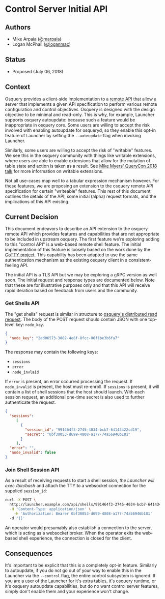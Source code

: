 # Control Server Initial API

## Authors

- Mike Arpaia ([@marpaia](https://github.com/marpaia))
- Logan McPhail ([@loganmac](https://github.com/loganmac))

## Status

- Proposed (July 06, 2018)

## Context

Osquery provides a client-side implementation to a [remote API](https://osquery.readthedocs.io/en/stable/deployment/remote/) that allow a server that implements a given API specification to perform various remote configuration and control objectives. Osquery is designed with the design objective to be minimal and read-only. This is why, for example, Launcher supports osquery autoupdate: because such a feature would be inappropriate in osquery core. Some users are willing to accept the risk involved with enabling autoupdate for osqueryd, so they enable this opt-in feature of Launcher by setting the `--autoupdate` flag when invoking Launcher.

Similarly, some users are willing to accept the risk of "writable" features. We see this in the osquery community with things like writable extensions, where users are able to enable extensions that allow for the mutation of table state and action is taken as a result. See [Mike Myers' QueryCon 2018 talk](https://www.youtube.com/watch?v=g46rjoP18EE) for more information on writable extensions.

Not all use-cases map well to a tabular expression mechanism however. For these features, we are proposing an extension to the osquery remote API specification for certain "writeable" features. This rest of this document outlines the details of the API, some initial (alpha) request formats, and the implications of this API existing.

## Current Decision

This document endeavors to describe an API extension to the osquery remote API which provides features and capabilities that are not appropriate to be included in upstream osquery. The first feature we're exploring adding to this "control API" is a web-based remote shell feature. The initial implementation of this feature is loosely based on the work done by the [GoTTY project](https://github.com/yudai/gotty). This capability has been adapted to use the same authentication mechanism as the existing osquery client in a consistent-feeling API.

The initial API is a TLS API but we may be exploring a gRPC version as well soon. The initial request and response types are documented below. Note that these are for illustrative purposes only and that this API will receive rapid iteration based on feedback from users and the community.

### Get Shells API

The "get shells" request is similar in structure to [osquery's distributed read request](https://osquery.readthedocs.io/en/stable/deployment/remote/#remote-server-api). The body of the POST request should contain JSON with one top-level key: `node_key`.

```json
{
  "node_key": "2ad06573-3082-4e6f-8fcc-06f1be3b6fa7"
}
```

The response may contain the following keys:

- `sessions`
- `error`
- `node_invlaid`

If `error` is present, an error occurred processing the request. If `node_invalid` is present, the host must re-enroll. If `sessions` is present, it will contain a list of shell sessions that the host should launch. With each session request, an additional one-time secret is also used to further authenticate the request.

```json
{
  "sessions":
     [
       {
         "session_id": "991464f3-2745-4034-bcb7-64143422cd19",
         "secret": "0bf30053-d699-4808-a177-74a56946b181"
       }
     ],
  "error": "",
  "node_invalid": false
}
```

### Join Shell Session API

As a result of receiving requests to start a shell session, *the Launcher will exec /bin/bash* and attach the TTY to a websocket connection for the supplied `session_id`:

```bash
curl -X POST \
  http://launcher.example.com/api/shells/991464f3-2745-4034-bcb7-64143422cd19 \
  -H 'Content-Type: application/json' \
	-H 'Authorization: Bearer 0bf30053-d699-4808-a177-74a56946b181'
  -d '{}'
```

An operator would presumably also establish a connection to the server, which is acting as a websocket broker. When the operator exits the web-based shell experience, the connection is closed for the client.

## Consequences

It's important to be explicit that this is a completely opt-in feature. Similarly to autoupdate, if you do not go out of your way to enable this in the Launcher via the `--control` flag, the entire control subsystem is ignored. If you are a user of the Launcher for it's extra tables, it's osquery runtime, or it's osquery autoupdate capabilities, but do no want control server features, simply don't enable them and your experience won't change.
